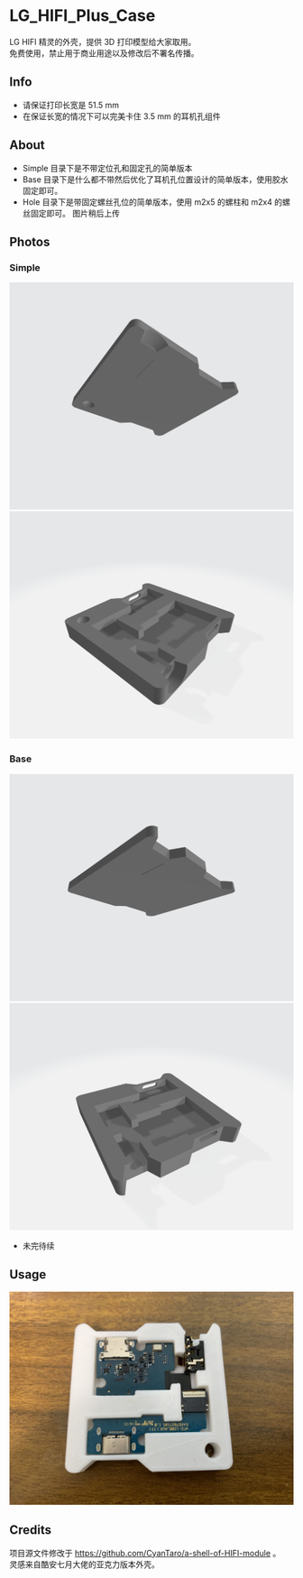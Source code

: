 # LG_HIFI_Plus_Case
LG HIFI 精灵的外壳，提供 3D 打印模型给大家取用。  
免费使用，禁止用于商业用途以及修改后不署名传播。  

## Info
* 请保证打印长宽是 51.5 mm
* 在保证长宽的情况下可以完美卡住 3.5 mm 的耳机孔组件

## About
* Simple 目录下是不带定位孔和固定孔的简单版本
* Base 目录下是什么都不带然后优化了耳机孔位置设计的简单版本，使用胶水固定即可。
* Hole 目录下是带固定螺丝孔位的简单版本，使用 m2x5 的螺柱和 m2x4 的螺丝固定即可。
图片稍后上传

## Photos
### Simple
![上盖](https://github.com/TachibanaSuzume/LG_HIFI_Plus_Case/blob/master/Simple/cover.png)
![下底](https://github.com/TachibanaSuzume/LG_HIFI_Plus_Case/blob/master/Simple/base.png)

### Base
![上盖](https://github.com/TachibanaSuzume/LG_HIFI_Plus_Case/blob/master/Base/cover.png)
![下底](https://github.com/TachibanaSuzume/LG_HIFI_Plus_Case/blob/master/Base/base.png)
* 未完待续

## Usage
![体验](https://github.com/TachibanaSuzume/LG_HIFI_Plus_Case/blob/master/simple.JPG)

## Credits
项目源文件修改于 https://github.com/CyanTaro/a-shell-of-HIFI-module 。  
灵感来自酷安七月大佬的亚克力版本外壳。
